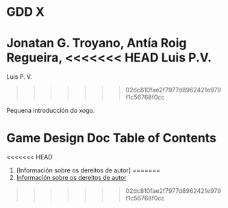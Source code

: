 # GDD X

Jonatan G. Troyano,
Antía Roig Regueira,
<<<<<<< HEAD
Luis P.V.
=======
Luis P. V.
>>>>>>> 02dc810fae2f7977d8962421e979f1c56768f0cc

Pequena introducción do xogo.

# Game Design Doc Table of Contents
<<<<<<< HEAD
1. [Información sobre os dereitos de autor]
=======
1. [Información sobre os dereitos de autor](https://github.com/arieuger/dxpp_gdd/blob/main/1_Copyright%20Information.md)
>>>>>>> 02dc810fae2f7977d8962421e979f1c56768f0cc
